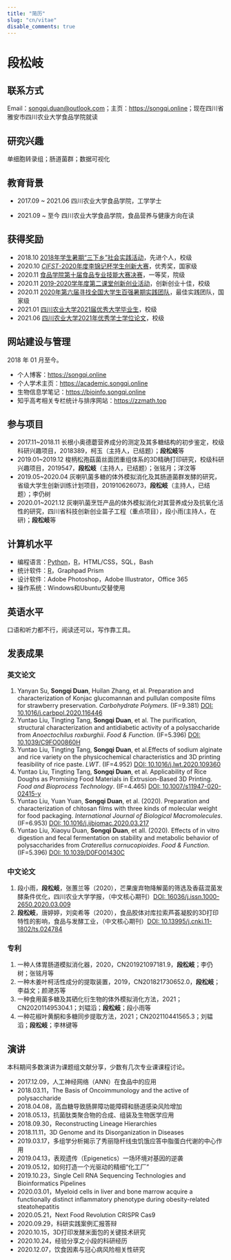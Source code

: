 ```yaml
---
title: "简历"
slug: "cn/vitae"
disable_comments: true
---
```


# 段松岐

## 联系方式

Email：songqi.duan@outlook.com；主页：<https://songqi.online>；现在四川省雅安市四川农业大学食品学院就读

## 研究兴趣

单细胞转录组；肠道菌群；数据可视化

## 教育背景

- 2017.09 ~ 2021.06 四川农业大学食品学院，工学学士

- 2021.09 ~ 至今 四川农业大学食品学院，食品营养与健康方向在读

## 获得奖励

- 2018.10 [2018年学生暑期“三下乡”社会实践活动](https://db.songqi.online/sicau-outstanding-person.JPG)，先进个人，校级
- 2020.10 [*CIFST*-2020年度李锦记杯学生创新大赛](https://db.songqi.online/cifst-excellence-award.JPG)，优秀奖，国家级
- 2020.11 [食品学院第十届食品专业技能大赛决赛](https://db.songqi.online/spxy-first-prize.JPG)，一等奖，院级
- 2020.11 [2019-2020学年度第二课堂创新创业活动](https://db.songqi.online/sicau-top-ten-innovation-and-entrepreneurship.JPG)，创新创业十佳，校级
- 2020.11 [2020年第六届寻找全国大学生百强暑期实践团队](https://db.songqi.online/zqb-best-practice-team.JPG)，最佳实践团队，国家级
- 2021.01 [四川农业大学2021届优秀大学毕业生](https://db.songqi.online/sicau-outstanding-university-graduate.png)，校级
- 2021.06 [四川农业大学2021年优秀学士学位论文](https://db.songqi.online/sicau-outstanding-bachelor-degree-thesis.png)，校级

## 网站建设与管理

2018 年 01 月至今。

- 个人博客：<https://songqi.online>
- 个人学术主页：<https://academic.songqi.online>
- 生物信息学笔记：<https://bioinfo.songqi.online>
- 知乎高考相关专栏统计与排序网站：<https://zzmath.top>

## 参与项目

- 2017.11~2018.11 长根小奥德蘑营养成分的测定及其多糖结构的初步鉴定，校级科研兴趣项目，2018389，柯玉（主持人，已结题）；**段松岐**等
- 2019.01~2019.12 梭柄松孢菇菌丝面团重组体系的3D精确打印研究，校级科研兴趣项目，2019547，**段松岐**（主持人，已结题）；张铭月；洋汶等
- 2019.05~2020.04 灰喇叭菌多糖的体外模拟消化及其肠道菌群发酵的研究，省级大学生创新训练计划项目，201910626073，**段松岐**（主持人，已结题）；李仍树
- 2020.01~2021.12 灰喇叭菌烹饪产品的体外模拟消化对其营养成分及抗氧化活性的研究，四川省科技创新创业苗子工程（重点项目），段小雨(主持人，在研)；**段松岐**等

## 计算机水平

- 编程语言：[Python](https://www.python.org/)，[R](http://www.r-project.org/)，HTML/CSS，SQL，Bash
- 统计软件：[R](http://www.r-project.org/)，Graphpad Prism
- 设计软件：Adobe Photoshop，Adobe Illustrator，Office 365
- 操作系统：Windows和Ubuntu交替使用

## 英语水平

口语和听力都不行，阅读还可以，写作靠工具。

## 发表成果

### 英文论文

1. Yanyan Su, **Songqi Duan**, Huilan Zhang, et al. Preparation and characterization of Konjac glucomannan and pullulan composite films for strawberry preservation. *Carbohydrate Polymers*. (IF=9.381) [DOI: 10.1016/j.carbpol.2020.116446](https://doi.org/10.1016/j.carbpol.2020.116446)
1. Yuntao Liu, Tingting Tang, **Songqi Duan**, et al. The purification, structural characterization and antidiabetic activity of a polysaccharide from *Anoectochilus roxburghii*. *Food & Function*. (IF=5.396) [DOI: 10.1039/C9FO00860H](https://doi.org/10.1039/C9FO00860H)
1. Yuntao Liu, Tingting Tang, **Songqi Duan**, et al.Effects of sodium alginate and rice variety on the physicochemical characteristics and 3D printing feasibility of rice paste. *LWT*. (IF=4.952) [DOI: 10.1016/j.lwt.2020.109360](https://doi.org/10.1016/j.lwt.2020.109360)
1. Yuntao Liu, Tingting Tang, **Songqi Duan**, et al. Applicability of Rice Doughs as Promising Food Materials in Extrusion-Based 3D Printing. *Food and Bioprocess Technology*. (IF=4.465) [DOI: 10.1007/s11947-020-02415-y](https://doi.org/10.1007/s11947-020-02415-y)
1. Yuntao Liu, Yuan Yuan, **Songqi Duan**, et al. (2020). Preparation and characterization of chitosan films with three kinds of molecular weight for food packaging. *International Journal of Biological Macromolecules*. (IF=6.953) [DOI: 10.1016/j.ijbiomac.2020.03.217](https://doi.org/10.1016/j.ijbiomac.2020.03.217)
1. Yuntao Liu, Xiaoyu Duan, **Songqi Duan**, et all. (2020). Effects of in vitro digestion and fecal fermentation on stability and metabolic behavior of polysaccharides from *Craterellus cornucopioides*. *Food & Function*. (IF=5.396) [DOI: 10.1039/D0FO01430C](https://doi.org/10.1039/D0FO01430C)

### 中文论文

1. 段小雨，**段松岐**，张蕙兰等（2020），芒果废弃物降解菌的筛选及香菇混菌发酵条件优化，四川农业大学学报，（中文核心期刊）[DOI: 16036/j.issn.1000-2650.2020.03.009](https://doi.org/16036/j.issn.1000-2650.2020.03.009)
1. **段松岐**，唐婷婷，刘奕希等（2020），食品胶体对库拉索芦荟凝胶的3D打印特性的影响，食品与发酵工业，（中文核心期刊）[DOI: 10.13995/j.cnki.11-1802/ts.024784](https://doi.org/10.13995/j.cnki.11-1802/ts.024784)

### 专利

1. 一种人体胃肠道模拟消化器，2020，CN201921097181.9，**段松岐**；李仍树；张铭月等
1. 一种木姜叶柯活性成分的提取装置，2019，CN201821730652.0，**段松岐**；李益文；颜滟苏等
1. 一种食用菌多糖及其硒化衍生物的体外模拟消化方法，2021；CN202011495304.1；刘韫滔；**段松岐**；段小雨等
1. 一种花椒叶黄酮和多糖同步提取方法，2021；CN202110441565.3；刘韫滔；**段松岐**；李林键等

## 演讲

本科期间多数演讲为课题组文献分享，少数有几次专业课课程讨论。

- 2017.12.09，人工神经网络（ANN）在食品中的应用
- 2018.03.11，The Basis of Oncoimmunology and the active of polysaccharide
- 2018.04.08，高血糖导致肠屏障功能障碍和肠道感染风险增加
- 2018.05.13，抗菌肽类聚合物的合成、组装及生物医学应用
- 2018.09.30，Reconstructing Lineage Hierarchies
- 2018.11.11，3D Genome and its Disorganization in Diseases
- 2019.03.17，多组学分析揭示了秀丽隐杆线虫饥饿应答中脂蛋白代谢的中心作用
- 2019.04.13，表观遗传（Epigenetics）一场环境对基因的逆袭
- 2019.05.12，如何打造一个光驱动的精细“化工厂”
- 2019.10.23，Single Cell RNA Sequencing Technologies and Bioinformatics Pipelines
- 2020.03.01，Myeloid cells in liver and bone marrow acquire a functionally distinct inflammatory phenotype during obesity-related steatohepatitis
- 2020.05.21，Next Food Revolution CRISPR Cas9
- 2020.09.29，科研实践案例汇报答辩
- 2020.10.15，3D打印发酵米面包的关键技术研究
- 2020.10.24，经验分享之小段的科研经历
- 2020.12.07，饮食因素与冠心病风险相关性研究
